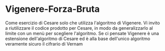 # Vigenere-Forza-Bruta
Come esercizio di Cesare solo che utilizza l'algoritmo di Vigenere.
Vi invito a riutilizzare il codice prodotto per Cesare, in modo da generalizzarlo al limite con un menù per scegliere l'algoritmo. 
Se ci pensate Vigenere è una estensione dell'algoritmo di Cesare ed è alla base dell'unico algoritmo  veramente sicuro il cifrario di Vernam
